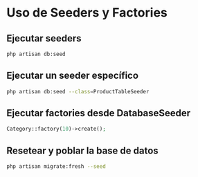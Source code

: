 # Uso de Seeders y Factories

## Ejecutar seeders

```bash
php artisan db:seed
```

## Ejecutar un seeder específico

```bash
php artisan db:seed --class=ProductTableSeeder
```

## Ejecutar factories desde DatabaseSeeder

```php
Category::factory(10)->create();
```

## Resetear y poblar la base de datos

```bash
php artisan migrate:fresh --seed
```
